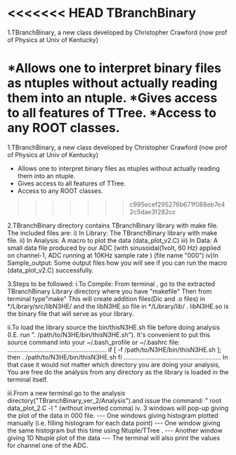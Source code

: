 <<<<<<< HEAD
TBranchBinary
==============

1.TBranchBinary, a new class developed by Christopher Crawford (now prof of Physics at Univ of Kentucky)

   *Allows one to interpret binary files as ntuples without actually reading them into an ntuple.
   *Gives access to all features of TTree.
   *Access to any ROOT classes.
=======
1.TBranchBinary, a new class developed by Christopher Crawford (now prof of Physics at Univ of Kentucky)

   - Allows one to interpret binary files as ntuples without actually reading them into an ntuple.
   - Gives access to all features of TTree.
   - Access to any ROOT classes.
>>>>>>> c995ecef295276b671f088eb7e42c5dae3f282cc


2.TBranchBinary directory contains TBranchBinary library with make file.
The included files are:
i) In Library: The TBranchBinary library with make file.
ii) In Analysis: A macro to plot the data (data_plot_v2.C)
iii) In Data: A small data file produced by our ADC (with sinusoidal(1volt, 60 Hz) applied on channel-1, ADC running at 10KHz sample rate ) (file name "000")
iv)In Sample_output: Some output files how you will see if you can run the macro (data_plot_v2.C) successfully.


3.Steps to be followed:
i.To Compile:
From terminal , go to the extracted TBranchBinary Library directory where you have "makefile"
Then from terminal type"make"
This will create addition files(Dic and .o files) in */Library/src/libN3HE/ and the libN3HE.so file in */Library/lib/ .
libN3HE.so is the binary file that will serve as your library.


ii.To load the library source the bin/thisN3HE.sh file before doing analysis (I.E. run ". /path/to/N3HE/bin/thisN3HE.sh").  It's convenient to put this source command into your ~/.bash_profile or ~/.bashrc file:
........................................................
if [ -f /path/to/N3HE/bin/thisN3HE.sh ]; then
        . /path/to/N3HE/bin/thisN3HE.sh
fi
.......................................................
In that case it would not matter which directory you are doing your analysis, You are free do the analysis from any directory as the library is loaded in the terminal itself.

iii.From a new terminal go to the analysis directory("TBranchBinary_ver_2/Analysis").and issue the command:
" root data_plot_2.C  -l " 
(without inverted comma)
iv. 3 windows will pop-up giving the plot of the data in 000 file.
--- One windows giving histogram plotted manually (i.e. filling histogram for each data point)
--- One window giving the same histogram but this time using Ntuple/TTree .
--- Another window giving 1D Ntuple plot of the data
--- The terminal will also print the values for channel one of the ADC.


